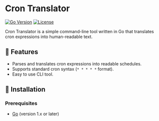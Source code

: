 # Cron Translator

[![Go Version](https://img.shields.io/badge/Go-1.x-blue)](https://golang.org/)
[![License](https://img.shields.io/badge/license-MIT-green.svg)](LICENSE)

Cron Translator is a simple command-line tool written in Go that translates cron expressions into human-readable text.

## 🚀 Features

- Parses and translates cron expressions into readable schedules.
- Supports standard cron syntax (`* * * * *` format).
- Easy to use CLI tool.

## 📌 Installation

### Prerequisites
- [Go](https://go.dev/dl/) (version 1.x or later)

